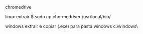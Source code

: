 

chromedrive

linux
extrair
$ sudo cp chormedriver /usr/local/bin/

windows
extrair e copiar (.exe) para pasta windows 
c:\windows\
